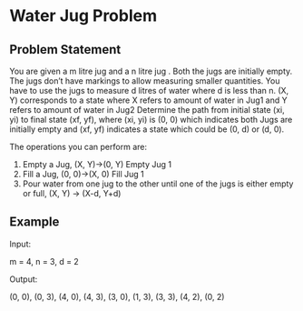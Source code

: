 # Water Jug Problem

## Problem Statement

You are given a m litre jug and a n litre jug . Both the jugs are initially empty. The jugs don’t have markings to allow measuring smaller quantities. You have to use the jugs to measure d litres of water where d is less than n.
(X, Y) corresponds to a state where X refers to amount of water in Jug1 and Y refers to amount of water in Jug2
Determine the path from initial state (xi, yi) to final state (xf, yf), where (xi, yi) is (0, 0) which indicates both Jugs are initially empty and (xf, yf) indicates a state which could be (0, d) or (d, 0).

The operations you can perform are:

1. Empty a Jug, (X, Y)->(0, Y) Empty Jug 1
2. Fill a Jug, (0, 0)->(X, 0) Fill Jug 1
3. Pour water from one jug to the other until one of the jugs is either empty or full, (X, Y) -> (X-d, Y+d)

## Example

Input: 

m = 4, n = 3, d = 2

Output: 

(0, 0), (0, 3), (4, 0), (4, 3), (3, 0), (1, 3), (3, 3), (4, 2), (0, 2) 